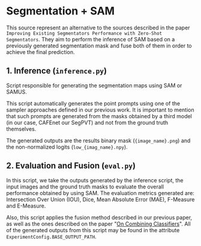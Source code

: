 # Segmentation + SAM

This source represent an alternative to the sources described in the paper `Improving Existing Segmentators Performance with Zero-Shot Segmentators`. They aim to perform the inference of SAM based on a previously generated segmentation mask and fuse both of them in order to achieve the final prediction.

## 1. Inference (`inference.py`)
Script responsible for generating the segmentation maps using SAM or SAMUS.

This script automatically generates the point prompts using one of the sampler approaches defined in our previous work. It is important to mention that such prompts are generated from the masks obtained by a third model (in our case, CAFEnet our SegPVT) and not from the ground truth themselves.

The generated outputs are the results binary mask (`{image_name}.png`) and the non-normalized logits (`low_{imag_name}.npy`).

## 2. Evaluation and Fusion (`eval.py`)
In this script, we take the outputs generated by the inference script, the input images and the ground truth masks to evaluate the overall performance obtained by using SAM. The evaluation metrics generated are: Intersection Over Union (IOU), Dice, Mean Absolute Error (MAE), F-Measure and E-Measure.

Also, this script applies the fusion method described in our previous paper, as well as the ones described on the paper "[On Combining Classifiers](https://doi.org/10.1109/34.667881)". All of the generated outputs from this script may be found in the attribute `ExperimentConfig.BASE_OUTPUT_PATH`.
